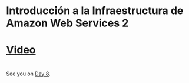 
# Introducción a la Infraestructura de Amazon Web Services 2
#
#

# [Video](https://cdn.alumni.education/video/curso-de-aws-administrator/clase1/02-introduccionalaInfraestructuradeamazonwebservices-video2.mp4?Policy=eyJTdGF0ZW1lbnQiOlt7IlJlc291cmNlIjoiaHR0cHM6XC9cL2Nkbi5hbHVtbmkuZWR1Y2F0aW9uXC92aWRlb1wvY3Vyc28tZGUtYXdzLWFkbWluaXN0cmF0b3JcL2NsYXNlMVwvKiIsIkNvbmRpdGlvbiI6eyJEYXRlTGVzc1RoYW4iOnsiQVdTOkVwb2NoVGltZSI6MTY1NTE3OTUxOX19fV19&Signature=WFkX9MMmrpU5nzELyHkULoGHExjiLCEEU6NvPgLX~Gh5A5yFA1VlRubje4O2tkX~gbOAOfaZyJMeoxxXGvAQCFSpz6tp3UIDV80v7FCOuzz~zDGjgesvp83MdUBWKwHMUhDXnyC1byNz0GENCTMkWmimIIURvBHpa1Cl2QN6O5AehKkMLDxZTmylKibssUaESmQgAVsCRyjsUTarXRiHZfilkufZndRPpolnzQrhPVjT7NuTarrPMkaclCJz1GCmFZajQwE~-c6QRdIcKvAoUYo3W7lwN0YhScrtIyEv0s8Zh00c78FJjbEUjGEXDZDXhQbP1DOnL~sKaiUBZwGY1g__&Key-Pair-Id=APKAINGGJBELIJPKRKZQ)


#
#
#
#
#
See you on [Day 8](day08.md). 
